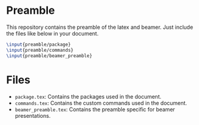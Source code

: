 # Preamble

This repository contains the preamble of the latex and beamer. Just include the files like below in your document.

```latex
\input{preamble/package}
\input{preamble/commands}
\input{preamble/beamer_preamble}
```

# Files
- `package.tex`: Contains the packages used in the document.
- `commands.tex`: Contains the custom commands used in the document.
- `beamer_preamble.tex`: Contains the preamble specific for beamer presentations.




